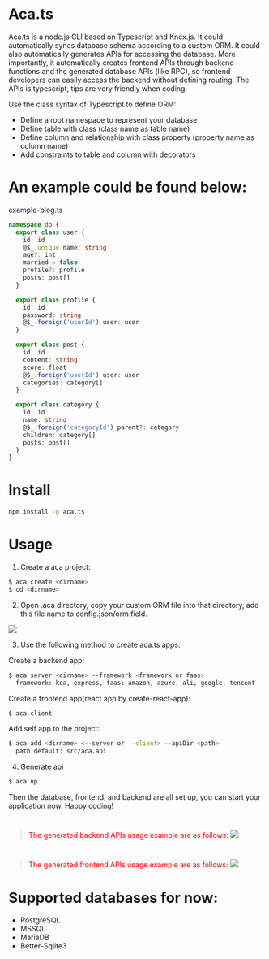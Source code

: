 # Aca.ts

Aca.ts is a node.js CLI based on Typescript and Knex.js. It could automatically syncs database schema according to a custom ORM. It could also automatically generates APIs for accessing the database. More importantly, it automatically creates frontend APIs through backend functions and the generated database APIs (like RPC), so frontend developers can easily access the backend without defining routing. The APIs is typescript, tips are very friendly when coding.

Use the class syntax of Typescript to define ORM:

- Define a root namespace to represent your database
- Define table with class (class name as table name)
- Define column and relationship with class property (property name as column name)
- Add constraints to table and column with decorators

# An example could be found below:

example-blog.ts

```typescript
namespace db {
  export class user {
    id: id
    @$_.unique name: string
    age?: int
    married = false
    profile?: profile
    posts: post[]
  }

  export class profile {
    id: id
    password: string
    @$_.foreign('userId') user: user
  }

  export class post {
    id: id
    content: string
    score: float
    @$_.foreign('userId') user: user
    categories: category[]
  }

  export class category {
    id: id
    name: string
    @$_.foreign('categoryId') parent?: category
    children: category[]
    posts: post[]
  }
}
```

# Install

```bash
npm install -g aca.ts
```

# Usage

1. Create a aca project:

```bash
$ aca create <dirname>
$ cd <dirname>
```

2. Open .aca directory, copy your custom ORM file into that directory, add this file name to config.json/orm field.

<img with="80px" hight="180px" src="https://www.ts.center/static/config.jpg">

3. Use the following method to create aca.ts apps:

Create a backend app:

```bash
$ aca server <dirname> --framework <framework or faas>
  framework: koa, express, faas: amazon, azure, ali, google, tencent
```

Create a frontend app(react app by create-react-app):

```bash
$ aca client
```

Add self app to the project:

```bash
$ aca add <dirname> <--server or --client> --apiDir <path>
  path default: src/aca.api
```

4. Generate api

```bash
$ aca up
```

Then the database, frontend, and backend are all set up, you can start your application now. Happy coding!

#

> <font color=red>The generated backend APIs usage example are as follows:</font> <img with="80px" hight="180px" src="https://www.ts.center/static/server-koa-index.jpg">

#

> <font color=red>The generated frontend APIs usage example are as follows:</font> <img with="80px" hight="180px" src="https://www.ts.center/static/client-react-app.jpg">

#

# Supported databases for now:

- PostgreSQL
- MSSQL
- MariaDB
- Better-Sqlite3
